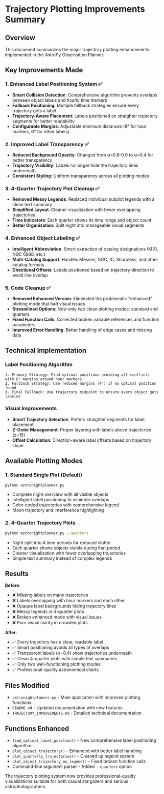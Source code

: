 # Trajectory Plotting Improvements Summary

## Overview
This document summarizes the major trajectory plotting enhancements implemented in the AstroPy Observation Planner.

## Key Improvements Made

### 1. **Enhanced Label Positioning System** ✅
- **Smart Collision Detection**: Comprehensive algorithm prevents overlaps between object labels and hourly time markers
- **Fallback Positioning**: Multiple fallback strategies ensure every trajectory gets a label
- **Trajectory-Aware Placement**: Labels positioned on straighter trajectory segments for better readability
- **Configurable Margins**: Adjustable minimum distances (8° for hour markers, 6° for other labels)

### 2. **Improved Label Transparency** ✅
- **Reduced Background Opacity**: Changed from α=0.8-0.9 to α=0.4 for better transparency
- **Trajectory Visibility**: Labels no longer hide the trajectory lines underneath
- **Consistent Styling**: Uniform transparency across all plotting modes

### 3. **4-Quarter Trajectory Plot Cleanup** ✅
- **Removed Messy Legends**: Replaced individual subplot legends with a clean text summary
- **Simplified Layout**: Cleaner visualization with fewer overlapping trajectories
- **Time Indicators**: Each quarter shows its time range and object count
- **Better Organization**: Split night into manageable visual segments

### 4. **Enhanced Object Labeling** ✅
- **Intelligent Abbreviation**: Smart extraction of catalog designations (M31, NGC 6888, etc.)
- **Multi-Catalog Support**: Handles Messier, NGC, IC, Sharpless, and other catalog formats
- **Directional Offsets**: Labels positioned based on trajectory direction to avoid line overlap

### 5. **Code Cleanup** ✅
- **Removed Enhanced Version**: Eliminated the problematic "enhanced" plotting mode that had visual issues
- **Streamlined Options**: Now only two clean plotting modes: standard and quarters
- **Fixed Function Calls**: Corrected broken variable references and function parameters
- **Improved Error Handling**: Better handling of edge cases and missing data

## Technical Implementation

### Label Positioning Algorithm
```
1. Primary Strategy: Find optimal positions avoiding all conflicts with 8° margins around hour markers
2. Fallback Strategy: Use reduced margins (4°) if no optimal position found  
3. Final Fallback: Use trajectory midpoint to ensure every object gets labeled
```

### Visual Improvements
- **Smart Trajectory Selection**: Prefers straighter segments for label placement
- **Z-Order Management**: Proper layering with labels above trajectories (z=15)
- **Offset Calculation**: Direction-aware label offsets based on trajectory slope

## Available Plotting Modes

### 1. Standard Single Plot (Default)
```bash
python astronightplanner.py
```
- Complete night overview with all visible objects
- Intelligent label positioning to minimize overlaps
- Color-coded trajectories with comprehensive legend
- Moon trajectory and interference highlighting

### 2. 4-Quarter Trajectory Plots
```bash
python astronightplanner.py --quarters
```
- Night split into 4 time periods for reduced clutter
- Each quarter shows objects visible during that period
- Cleaner visualization with fewer overlapping trajectories
- Simple text summary instead of complex legends

## Results

**Before**:
- ❌ Missing labels on many trajectories
- ❌ Labels overlapping with hour markers and each other
- ❌ Opaque label backgrounds hiding trajectory lines
- ❌ Messy legends in 4-quarter plots
- ❌ Broken enhanced mode with visual issues
- ❌ Poor visual clarity in crowded plots

**After**:
- ✅ Every trajectory has a clear, readable label
- ✅ Smart positioning avoids all types of overlaps
- ✅ Transparent labels (α=0.4) show trajectories underneath
- ✅ Clean 4-quarter plots with simple text summaries
- ✅ Only two well-functioning plotting modes
- ✅ Professional-quality astronomical charts

## Files Modified
- `astronightplanner.py` - Main application with improved plotting functions
- `README.md` - Updated documentation with new features
- `TRAJECTORY_IMPROVEMENTS.md` - Detailed technical documentation

## Functions Enhanced
- `find_optimal_label_position()` - New comprehensive label positioning algorithm
- `plot_object_trajectory()` - Enhanced with better label handling
- `plot_quarterly_trajectories()` - Cleaned up legend system
- `plot_object_trajectory_no_legend()` - Fixed broken function calls
- Command-line argument parser - Added `--quarters` option

The trajectory plotting system now provides professional-quality visualizations suitable for both casual stargazers and serious astrophotographers. 